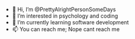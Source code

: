 - 👋 Hi, I’m @PrettyAlrightPersonSomeDays
- 👀 I’m interested in psychology and coding
- 🌱 I’m currently learning software development
- 📫 You can reach me; Nope cant reach me

<!---
KarsStudent/KarsStudent is a ✨ special ✨ repository because its `README.md` (this file) appears on your GitHub profile.
You can click the Preview link to take a look at your changes.
--->
